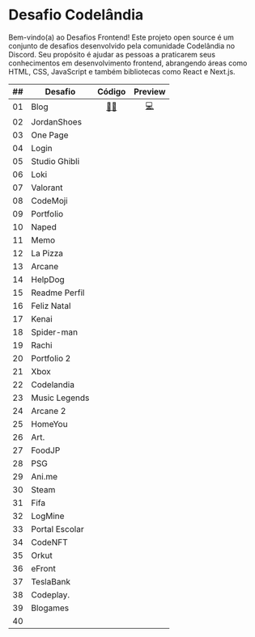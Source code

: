 # Desafio Codelândia

Bem-vindo(a) ao Desafios Frontend! Este projeto open source é um conjunto de desafios desenvolvido pela comunidade Codelândia no Discord. Seu propósito é ajudar as pessoas a praticarem seus conhecimentos em desenvolvimento frontend, abrangendo áreas como HTML, CSS, JavaScript e também bibliotecas como React e Next.js.

| ## | Desafio        | Código                       | Preview                      |
|----|----------------|:----------------------------:|:----------------------------:|
| 01 | Blog           | [👩‍💻](https://bit.ly/3rPqn2a) | [💻](https://bit.ly/44UdEdd) |
| 02 | JordanShoes    |        |         |
| 03 | One Page       |        |         |
| 04 | Login          |        |         |
| 05 | Studio Ghibli  |        |         |
| 06 | Loki           |        |         |
| 07 | Valorant       |        |         |
| 08 | CodeMoji       |        |         |
| 09 | Portfolio      |        |         |
| 10 | Naped          |        |         |
| 11 | Memo           |        |         |
| 12 | La Pizza       |        |         |
| 13 | Arcane         |        |         |
| 14 | HelpDog        |        |         |
| 15 | Readme Perfil  |        |         |
| 16 | Feliz Natal    |        |         |
| 17 | Kenai          |        |         |
| 18 | Spider-man     |        |         |
| 19 | Rachi          |        |         |
| 20 | Portfolio 2    |        |         |
| 21 | Xbox           |        |         |
| 22 | Codelandia     |        |         |
| 23 | Music Legends  |        |         |
| 24 | Arcane 2       |        |         |
| 25 | HomeYou        |        |         |
| 26 | Art.           |        |         |
| 27 | FoodJP         |        |         |
| 28 | PSG            |        |         |
| 29 | Ani.me         |        |         |
| 30 | Steam          |        |         |
| 31 | Fifa           |        |         |
| 32 | LogMine        |        |         |
| 33 | Portal Escolar |        |         |
| 34 | CodeNFT        |        |         |
| 35 | Orkut          |        |         |
| 36 | eFront         |        |         |
| 37 | TeslaBank      |        |         |
| 38 | Codeplay.      |        |         |
| 39 | Blogames       |        |         |
| 40 |                |        |         |

